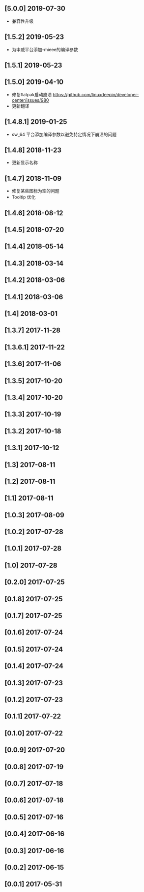 ## [5.0.0] 2019-07-30

*  兼容性升级

## [1.5.2] 2019-05-23

*  为申威平台添加-mieee的编译参数

## [1.5.1] 2019-05-23


## [1.5.0] 2019-04-10

*  修复flatpak启动崩溃 https://github.com/linuxdeepin/developer-center/issues/980
*  更新翻译

## [1.4.8.1] 2019-01-25

*  sw_64 平台添加编译参数以避免特定情况下崩溃的问题

## [1.4.8] 2018-11-23

*  更新显示名称

## [1.4.7] 2018-11-09

*  修复某些图标为空的问题
*  Tooltip 优化

## [1.4.6] 2018-08-12


## [1.4.5] 2018-07-20


## [1.4.4] 2018-05-14


## [1.4.3] 2018-03-14


## [1.4.2] 2018-03-06


## [1.4.1] 2018-03-06


## [1.4] 2018-03-01


## [1.3.7] 2017-11-28


## [1.3.6.1] 2017-11-22


## [1.3.6] 2017-11-06


## [1.3.5] 2017-10-20


## [1.3.4] 2017-10-20


## [1.3.3] 2017-10-19


## [1.3.2] 2017-10-18


## [1.3.1] 2017-10-12


## [1.3] 2017-08-11


## [1.2] 2017-08-11


## [1.1] 2017-08-11


## [1.0.3] 2017-08-09


## [1.0.2] 2017-07-28


## [1.0.1] 2017-07-28


## [1.0] 2017-07-28


## [0.2.0] 2017-07-25


## [0.1.8] 2017-07-25


## [0.1.7] 2017-07-25


## [0.1.6] 2017-07-24


## [0.1.5] 2017-07-24


## [0.1.4] 2017-07-24


## [0.1.3] 2017-07-23


## [0.1.2] 2017-07-23


## [0.1.1] 2017-07-22


## [0.1.0] 2017-07-22


## [0.0.9] 2017-07-20


## [0.0.8] 2017-07-19


## [0.0.7] 2017-07-18


## [0.0.6] 2017-07-18


## [0.0.5] 2017-07-16


## [0.0.4] 2017-06-16


## [0.0.3] 2017-06-16


## [0.0.2] 2017-06-15


## [0.0.1] 2017-05-31


